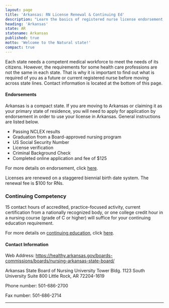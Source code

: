 ```yaml
---
layout: page
title: 'Arkansas: RN License Renewal & Continuing Ed'
description: "Learn the basics of registered nurse license endorsement, renewal, and continuing education in Arkansas. Maintain your nursing license with ease."
heading: 'Arkansas'
state: AR
statename: Arkansas
published: true
motto: 'Welcome to the Natural state!'
compact: true
---
```


Each state needs a competent medical workforce to meet the needs of its citizens. However, the requirements for some health care professions are not the same in each state. That is why it is important to find out what is required of you as a future or current registered nurse before moving across state lines. Contact information is located at the bottom of this page.

#### Endorsements

Arkansas is a compact state. If you are moving to Arkansas or claiming it as your primary state of residence, you will need to apply for application by endorsement in order to use your license in Arkansas. General instructions are listed below.

-   Passing NCLEX results
-   Graduation from a Board-approved nursing program
-   US Social Security Number
-   License verification
-   Criminal Background Check
-   Completed online application and fee of $125

For more details on endorsement, click [here](https://healthy.arkansas.gov/boards-commissions/boards/nursing-arkansas-state-board/licensing/endorsement/).

Licenses are renewed on a staggered biennial birth date system. The renewal fee is $100 for RNs.

### Continuing Competency

15 contact hours of accredited, practice-focused activity, current certification from a nationally recognized body, or one college credit hour in a nursing course (grade of C or higher) will suffice for your continuing education requirement.

For more details on [continuing education](https://healthy.arkansas.gov/boards-commissions/boards/nursing-arkansas-state-board/education/continuing-education/), click [here](https://healthy.arkansas.gov/boards-commissions/boards/nursing-arkansas-state-board/education/continuing-education/).

#### Contact Information

Web Address: <https://healthy.arkansas.gov/boards-commissions/boards/nursing-arkansas-state-board/>

Arkansas State Board of Nursing
University Tower Bldg.
1123 South University
Suite 800
Little Rock, AR 72204-1619

Phone number: 501-686-2700

Fax number: 501-686-2714

* * * * *
